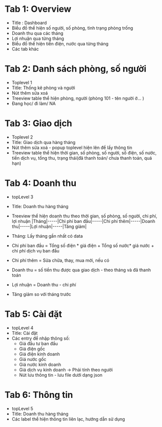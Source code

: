 # Tab 1: Overview 
- Title : Dashboard
- Biểu đồ thể hiện số người, số phòng, tình trạng phòng trống 
- Doanh thu qua các tháng
- Lợi nhuận qua từng tháng
- Biểu đồ thể hiện tiền điện, nước qua từng tháng
- Các tab khác

# Tab 2: Danh sách phòng, số người 
- Toplevel 1
- Title: Thống kê phòng và người 
- Nút thêm sửa xoá
- Treeview table thể hiện phòng, người (phòng 101 - tên người ở... )
- Đang học/ đi làm/ NA

# Tab 3: Giao dịch
- Toplevel 2
- Title: Giao dịch qua hàng tháng
- Nút thêm sửa xoá - popup toplevel hiện lên để lấy thông tin 
- Treeview table thể hiện thời gian, số phòng, số người, số điện, số nước, tiền dịch vụ, tổng thu, trạng thái(đã thanh toán/ chưa thanh toán, quá hạn)

# Tab 4: Doanh thu 
- topLevel 3
- Title: Doanh thu hàng tháng 
- Treeview thể hiện doanh thu theo thời gian, số phòng, số người, chi phí, lợi nhuận
|Tháng|-----|Chi phí ban đầu|-----|Chi phí thêm|-----|Doanh thu|-----|Lợi nhuận|-----|Tăng giảm|

- Tháng: Lấy tháng gần nhất có data
- Chi phí ban đầu = Tổng số điện * giá điện + Tổng số nước* giá nước + chi phí dịch vụ ban đầu
- Chi phí thêm = Sửa chữa, thay, mua mới, nếu có
- Doanh thu = số tiền thu được qua giao dịch - theo tháng và đã thanh toán
- Lợi nhuận = Doanh thu - chi phí 
- Tăng giảm so với tháng trước

# Tab 5: Cài đặt
- topLevel 4
- Title: Cài đặt 
- Các entry để nhập thông số: 
    - Giá đầu tư ban đầu
    - Giá điện gốc 
    - Giá điện kinh doanh
    - Giá nước gốc
    - Giá nước kinh doanh
    - Giá dịch vụ kinh doanh -> Phải tính theo người
    - Nút lưu thông tin - lưu file dưới dạng json

# Tab 6: Thông tin
- topLevel 5
- Title: Doanh thu hàng tháng 
- Các label thể hiện thông tin liên lạc, hướng dẫn sử dụng